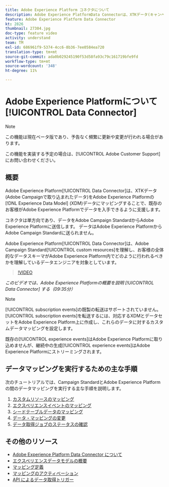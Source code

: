 ```yaml
---
title: Adobe Experience Platform コネクタについて
description: Adobe Experience PlatformData Connectorは、XTKデータ(キャンペーンで取り込まれたデータ)をAdobe Experience Platformのエクスペリエンスデータモデル(XDM)データにマッピングすることで、既存のお客様がAdobe Experience Platformでデータを利用できるようにします。
feature: Adobe Experience Platform Data Connector
kt: 2826
thumbnail: 27304.jpg
doc-type: feature video
activity: understand
team: TM
exl-id: 686961f9-5374-4cc6-8b36-7ee0584ea720
translation-type: tm+mt
source-git-commit: ada0b029245190f53d58fa93c79c161719bfe9fd
workflow-type: tm+mt
source-wordcount: '348'
ht-degree: 11%

---
```


# Adobe Experience Platformについて[!UICONTROL Data Connector]

>[!NOTE]
>
>この機能は現在ベータ版であり、予告なく頻繁に更新や変更が行われる場合があります。
>
>この機能を実装する予定の場合は、[!UICONTROL Adobe Customer Support]にお問い合わせください。

## 概要

Adobe Experience Platform[!UICONTROL Data Connector]は、XTKデータ(Adobe Campaignで取り込まれたデータ)をAdobe Experience Platformの[!DNL Experience Data Model] (XDM)データにマッピングすることで、既存のお客様がAdobe Experience Platformでデータを入手できるように支援します。

コネクタは単方向であり、データをAdobe Campaign StandardからAdobe Experience Platformに送信します。 データはAdobe Experience PlatformからAdobe Campaign Standardに送られません。

Adobe Experience Platform[!UICONTROL Data Connector]は、Adobe Campaign Standard[!UICONTROL custom resources]を理解し、お客様の全体的なデータスキーマがAdobe Experience Platform内でどのように行われるべきかを理解しているデータエンジニアを対象としています。

>[!VIDEO](https://video.tv.adobe.com/v/27304?quality=12)

*このビデオでは、Adobe Experience Platformの概要を説明 [!UICONTROL Data Connector] する（09:35分）*

>[!NOTE]
>
>[!UICONTROL subscription events]の既製の転送はサポートされていません。 [!UICONTROL subscription events]を転送するには、対応するXDMとデータセットをAdobe Experience Platform上に作成し、これらのデータに対するカスタムデータマッピングを設定します。
>
>既存の[!UICONTROL experience events]はAdobe Experience Platformに取り込めませんが、継続中の生成[!UICONTROL experience events]はAdobe Experience Platformにストリーミングされます。

## データマッピングを実行するための主な手順

次のチュートリアルでは、Campaign StandardとAdobe Experience Platformの間のデータマッピングを実行する主な手順を説明します。

1. [カスタムリソースのマッピング](/help/administrating/adobe-experience-platform-data-connector/mapping-custom-resources.md)
2. [エクスペリエンスイベントのマッピング](/help/administrating/adobe-experience-platform-data-connector/mapping-experience-events.md)
3. [シードテーブルデータのマッピング](/help/administrating/adobe-experience-platform-data-connector/mapping-seed-table-data.md)
4. [データ・マッピングの変更](/help/administrating/adobe-experience-platform-data-connector/modifying-data-mapping.md)
5. [データ取得ジョブのステータスの確認](/help/administrating/adobe-experience-platform-data-connector/checking-status-of-data-ingestion-jobs.md)

## その他のリソース

* [Adobe Experience Platform Data Connector について](https://docs.adobe.com/content/help/en/campaign-standard/using/administrating/mapping-campaign-and-aep-data/aep-about-data-connector.html)
* [エクスペリエンスデータモデルの概要](https://docs.adobe.com/content/help/en/campaign-standard/using/administrating/mapping-campaign-and-aep-data/aep-data-model-overview.html)
* [マッピング定義](https://docs.adobe.com/content/help/en/campaign-standard/using/administrating/mapping-campaign-and-aep-data/aep-mapping-definition.html)
* [マッピングのアクティベーション](https://docs.adobe.com/content/help/en/campaign-standard/using/administrating/mapping-campaign-and-aep-data/aep-mapping-activation.html)
* [API によるデータ取得トリガー](https://docs.adobe.com/content/help/en/campaign-standard/using/administrating/mapping-campaign-and-aep-data/aep-triggering-data-ingestion.html)

